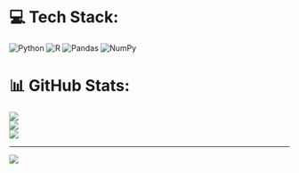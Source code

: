 
# 💻 Tech Stack:
![Python](https://img.shields.io/badge/python-3670A0?style=for-the-badge&logo=python&logoColor=ffdd54) ![R](https://img.shields.io/badge/r-%23276DC3.svg?style=for-the-badge&logo=r&logoColor=white) ![Pandas](https://img.shields.io/badge/pandas-%23150458.svg?style=for-the-badge&logo=pandas&logoColor=white) ![NumPy](https://img.shields.io/badge/numpy-%23013243.svg?style=for-the-badge&logo=numpy&logoColor=white)
# 📊 GitHub Stats:
![](https://github-readme-stats.vercel.app/api?username=Arun-Analyst&theme=dark&hide_border=false&include_all_commits=false&count_private=false)<br/>
![](https://nirzak-streak-stats.vercel.app/?user=Arun-Analyst&theme=dark&hide_border=false)<br/>
![](https://github-readme-stats.vercel.app/api/top-langs/?username=Arun-Analyst&theme=dark&hide_border=false&include_all_commits=false&count_private=false&layout=compact)

---
[![](https://visitcount.itsvg.in/api?id=Arun-Analyst&icon=0&color=0)](https://visitcount.itsvg.in)

<!-- Proudly created with GPRM ( https://gprm.itsvg.in ) -->
